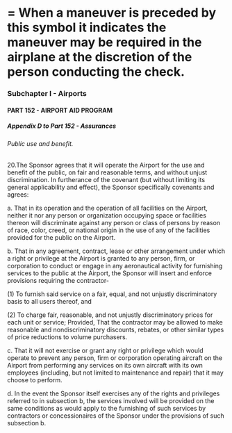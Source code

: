 
# = When a maneuver is preceded by this symbol it indicates the maneuver may be required in the airplane at the discretion of the person conducting the check.
### Subchapter I - Airports
#### PART 152 - AIRPORT AID PROGRAM
##### Appendix D to Part 152 - Assurances
###### Public use and benefit.

20.The Sponsor agrees that it will operate the Airport for the use and benefit of the public, on fair and reasonable terms, and without unjust discrimination. In furtherance of the covenant (but without limiting its general applicability and effect), the Sponsor specifically covenants and agrees:

a. That in its operation and the operation of all facilities on the Airport, neither it nor any person or organization occupying space or facilities thereon will discriminate against any person or class of persons by reason of race, color, creed, or national origin in the use of any of the facilities provided for the public on the Airport.

b. That in any agreement, contract, lease or other arrangement under which a right or privilege at the Airport is granted to any person, firm, or corporation to conduct or engage in any aeronautical activity for furnishing services to the public at the Airport, the Sponsor will insert and enforce provisions requiring the contractor-

(1) To furnish said service on a fair, equal, and not unjustly discriminatory basis to all users thereof, and

(2) To charge fair, reasonable, and not unjustly discriminatory prices for each unit or service; Provided, That the contractor may be allowed to make reasonable and nondiscriminatory discounts, rebates, or other similar types of price reductions to volume purchasers.

c. That it will not exercise or grant any right or privilege which would operate to prevent any person, firm or corporation operating aircraft on the Airport from performing any services on its own aircraft with its own employees (including, but not limited to maintenance and repair) that it may choose to perform.

d. In the event the Sponsor itself exercises any of the rights and privileges referred to in subsection b, the services involved will be provided on the same conditions as would apply to the furnishing of such services by contractors or concessionaires of the Sponsor under the provisions of such subsection b.
